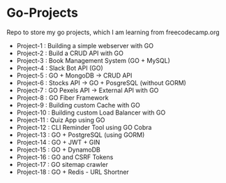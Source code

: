 # Go-Projects
Repo to store my go projects, which I am learning from freecodecamp.org

- Project-1 : Building a simple webserver with GO
- Project-2 : Build a CRUD API with GO
- Project-3 : Book Management System (GO + MySQL)
- Project-4 : Slack Bot API (GO)
- Project-5 : GO + MongoDB -> CRUD API
- Project-6 : Stocks API -> GO + PosgreSQL (without GORM)
- Project-7 : GO Pexels API -> External API with GO
- Project-8 : GO Fiber Framework
- Project-9 : Building custom Cache with GO
- Project-10 : Building custom Load Balancer with GO
- Project-11 : Quiz App using GO
- Project-12 : CLI Reminder Tool using GO Cobra
- Project-13 : GO + PostgreSQL (using GORM)
- Project-14 : GO + JWT + GIN
- Project-15 : GO + DynamoDB
- Project-16 : GO and CSRF Tokens
- Project-17 : GO sitemap crawler
- Project-18 : GO + Redis - URL Shortner

